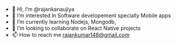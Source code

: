 - 👋 Hi, I’m @rajankanaujiya
- 👀 I’m interested in Software developement specially Mobile apps
- 🌱 I’m currently learning Nodejs, Mongodb,
- 💞️ I’m looking to collaborate on React Native projects
- 📫 How to reach me rajankumar148@gmail.com

<!---
rajankanaujiya/rajankanaujiya is a ✨ special ✨ repository because its `README.md` (this file) appears on your GitHub profile.
You can click the Preview link to take a look at your changes.
--->
